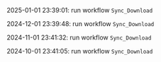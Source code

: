 2025-01-01 23:39:01: run workflow `Sync_Download` 

2024-12-01 23:39:48: run workflow `Sync_Download` 

2024-11-01 23:41:32: run workflow `Sync_Download` 

2024-10-01 23:41:05: run workflow `Sync_Download` 


